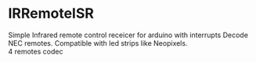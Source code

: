 # IRRemoteISR
Simple Infrared remote control receicer for arduino with interrupts
                                                                                                                                                                                                                                                                                                                Decode NEC remotes.
Compatible with led strips like Neopixels.                                                                                                                                                                                                                                                                         
4 remotes codec
                                                                                                                                                                                                                                                                                   
                                                                                                                                                                                                                                                                                   
